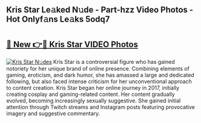 ## Kris Star Le𝚊ked N𝚞de - Part-hzz Video Photos - Hot Onlyf𝚊ns Le𝚊ks 5odq7

# <h2><a href="http://ab69779.deff.icu/?id=Kris+Star">🔗 New 👉🔴 Kris Star VIDEO Photos</a></h2>

[![Kris Star N𝚞des](https://i.imgur.com/rIISA9y.gif)](http://ab69779.deff.icu/?id=Kris+Star)
Kris Star is a controversial figure who has gained notoriety for her unique brand of online presence. Combining elements of gaming, eroticism, and dark humor, she has amassed a large and dedicated following, but also faced intense criticism for her unconventional approach to content creation. Kris Star began her online journey in 2017, initially creating cosplay and gaming-related content. Her content gradually evolved, becoming increasingly sexually suggestive. She gained initial attention through Twitch streams and Instagram posts featuring provocative imagery and suggestive commentary.
